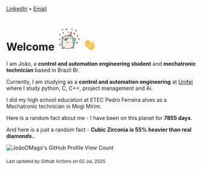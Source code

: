 [LinkedIn](https://www.linkedin.com/in/joão-pedro-gozzoli-b95641301/) &bull;
[Email](joaopedrogozzoli@gmail.com)

# Welcome <img src="happy.gif" height="64px" /> <img src="wave.gif" height="32px" />

I am João, a  **control and automation engineering student** and **mechatronic technician** based in Brazil Br.

Currently, I am studying as a **control and automation engineering** at [Unifei](https://unifei.edu.br) where I study python, C, C++, project management and Ai.

I did my high school education at ETEC Pedro Ferreira alves as a Mechatronic technician in Mogi Mirim.

Here is a random fact about me - I have been on this planet for **7855 days**.

And here is a just a random fact -  **Cubic Zirconia is 55% heavier than real diamonds.**.

![JoãoOMago's GitHub Profile View Count](https://komarev.com/ghpvc/?username=JoaoOMago)

<sub>Last updated by Github Actions on 02 Jul, 2025.</sub>
